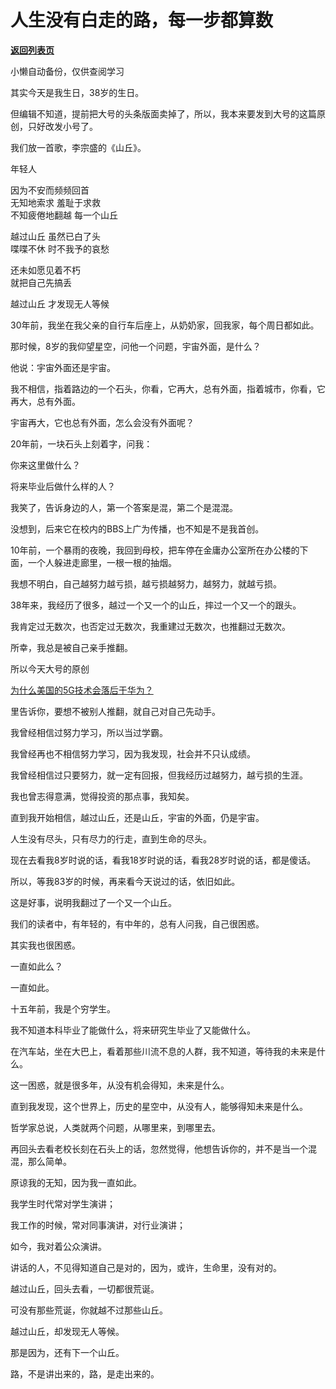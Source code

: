 # 人生没有白走的路，每一步都算数

[**返回列表页**](/gzh/记忆承载3)

小懒自动备份，仅供查阅学习

其实今天是我生日，38岁的生日。

  

但编辑不知道，提前把大号的头条版面卖掉了，所以，我本来要发到大号的这篇原创，只好改发小号了。

  

我们放一首歌，李宗盛的《山丘》。

年轻人

  

因为不安而频频回首  
无知地索求 羞耻于求救  
不知疲倦地翻越 每一个山丘  
  
越过山丘 虽然已白了头  
喋喋不休 时不我予的哀愁  
  
还未如愿见着不朽  
就把自己先搞丢  
  
越过山丘 才发现无人等候

  

30年前，我坐在我父亲的自行车后座上，从奶奶家，回我家，每个周日都如此。  

  

那时候，8岁的我仰望星空，问他一个问题，宇宙外面，是什么？

  

他说：宇宙外面还是宇宙。

  

我不相信，指着路边的一个石头，你看，它再大，总有外面，指着城市，你看，它再大，总有外面。

  

宇宙再大，它也总有外面，怎么会没有外面呢？

  

20年前，一块石头上刻着字，问我：

  

你来这里做什么？

将来毕业后做什么样的人？

  

我笑了，告诉身边的人，第一个答案是混，第二个是混混。

  

没想到，后来它在校内的BBS上广为传播，也不知是不是我首创。

  

10年前，一个暴雨的夜晚，我回到母校，把车停在金庸办公室所在办公楼的下面，一个人躲进走廊里，一根一根的抽烟。

  

我想不明白，自己越努力越亏损，越亏损越努力，越努力，就越亏损。

  

38年来，我经历了很多，越过一个又一个的山丘，摔过一个又一个的跟头。

  

我肯定过无数次，也否定过无数次，我重建过无数次，也推翻过无数次。

  

所幸，我总是被自己亲手推翻。

  

所以今天大号的原创

[为什么美国的5G技术会落后于华为？](https://mp.weixin.qq.com/s?__biz=MzU0MjYwNDU2Mw==&mid=2247486487&idx=2&sn=df4b0d53d673b4e64416b44db3e0edf3&chksm=fb19606bcc6ee97d1a19171e65dfe09608bf35cb0880a2c1fd2f79cbc56bb0bc849546220094&token=446836830&lang=zh_CN&scene=21#wechat_redirect)  

里告诉你，要想不被别人推翻，就自己对自己先动手。

  

我曾经相信过努力学习，所以当过学霸。

  

我曾经再也不相信努力学习，因为我发现，社会并不只认成绩。

  

我曾经相信过只要努力，就一定有回报，但我经历过越努力，越亏损的生涯。  

  

我也曾志得意满，觉得投资的那点事，我知矣。

  

直到我开始相信，越过山丘，还是山丘，宇宙的外面，仍是宇宙。

  

人生没有尽头，只有尽力的行走，直到生命的尽头。

  

现在去看我8岁时说的话，看我18岁时说的话，看我28岁时说的话，都是傻话。

  

所以，等我83岁的时候，再来看今天说过的话，依旧如此。

  

这是好事，说明我翻过了一个又一个山丘。

  

我们的读者中，有年轻的，有中年的，总有人问我，自己很困惑。  

  

其实我也很困惑。

  

一直如此么？

  

一直如此。

  

十五年前，我是个穷学生。

  

我不知道本科毕业了能做什么，将来研究生毕业了又能做什么。

  

在汽车站，坐在大巴上，看着那些川流不息的人群，我不知道，等待我的未来是什么。

  

这一困惑，就是很多年，从没有机会得知，未来是什么。

  

直到我发现，这个世界上，历史的星空中，从没有人，能够得知未来是什么。

  

哲学家总说，人类就两个问题，从哪里来，到哪里去。

  

再回头去看老校长刻在石头上的话，忽然觉得，他想告诉你的，并不是当一个混混，那么简单。

  

原谅我的无知，因为我一直如此。

  

我学生时代常对学生演讲；

我工作的时候，常对同事演讲，对行业演讲；

如今，我对着公众演讲。

  

讲话的人，不见得知道自己是对的，因为，或许，生命里，没有对的。

  

越过山丘，回头去看，一切都很荒诞。

  

可没有那些荒诞，你就越不过那些山丘。

  

越过山丘，却发现无人等候。

  

那是因为，还有下一个山丘。

  

路，不是讲出来的，路，是走出来的。

